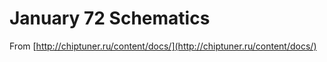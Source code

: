 # January 72 Schematics

From [http://chiptuner.ru/content/docs/](http://chiptuner.ru/content/docs/)
